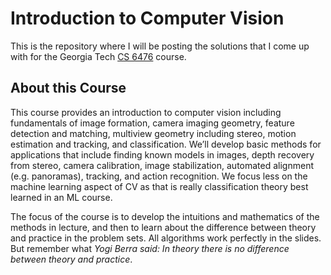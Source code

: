 # Introduction to Computer Vision

This is the repository where I will be posting the solutions that I come up with for the Georgia Tech [CS 6476](https://www.udacity.com/course/introduction-to-computer-vision--ud810) course.

## About this Course

This course provides an introduction to computer vision including fundamentals of image formation, camera imaging geometry, feature detection and matching, multiview geometry including stereo, motion estimation and tracking, and classification. We’ll develop basic methods for applications that include finding known models in images, depth recovery from stereo, camera calibration, image stabilization, automated alignment (e.g. panoramas), tracking, and action recognition. We focus less on the machine learning aspect of CV as that is really classification theory best learned in an ML course.

The focus of the course is to develop the intuitions and mathematics of the methods in lecture, and then to learn about the difference between theory and practice in the problem sets. All algorithms work perfectly in the slides. But remember what *Yogi Berra said: In theory there is no difference between theory and practice*.